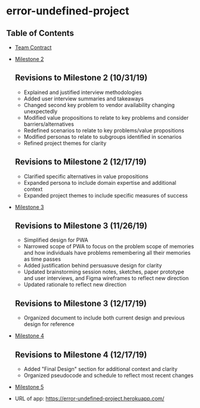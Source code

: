 # error-undefined-project

## Table of Contents
- [Team Contract](documents/team-contract.md)

- [Milestone 2](documents/milestone-2.md)
    ## Revisions to Milestone 2 (10/31/19)
    - Explained and justified interview methodologies
    - Added user interview summaries and takeaways
    - Changed second key problem to vendor availability changing unexpectedly
    - Modified value propositions to relate to key problems and consider barriers/alternatives 
    - Redefined scenarios to relate to key problems/value propositions
    - Modified personas to relate to subgroups identified in scenarios
    - Refined project themes for clarity

    ## Revisions to Milestone 2 (12/17/19)
    - Clarified specific alternatives in value propositions
    - Expanded persona to include domain expertise and additional context
    - Expanded project themes to include specific measures of success

- [Milestone 3](documents/milestone-3.md)
    ## Revisions to Milestone 3 (11/26/19)
    - Simplified design for PWA
    - Narrowed scope of PWA to focus on the problem scope of memories and how individuals have problems remembering all their memories as time passes
    - Added justification behind persuasuve design for clarity
    - Updated brainstorming session notes, sketches, paper prototype and user interviews, and Figma wireframes to reflect new direction
    -  Updated rationale to reflect new direction

    ## Revisions to Milestone 3 (12/17/19)
    - Organized document to include both current design and previous design for reference

- [Milestone 4](documents/milestone-4.md)
    ## Revisions to Milestone 4 (12/17/19)
    - Added "Final Design" section for additional context and clarity
    - Organized pseudocode and schedule to reflect most recent changes

- [Milestone 5](documents/milestone-5.md)

- URL of app: https://error-undefined-project.herokuapp.com/

<!-- ## Project setup
```
npm install
```

### Compiles and hot-reloads for development
```
npm run serve
```

### Compiles and minifies for production
```
npm run build
```

### Run your tests
```
npm run test
```

### Lints and fixes files
```
npm run lint
```

### Customize configuration
See [Configuration Reference](https://cli.vuejs.org/config/). -->
